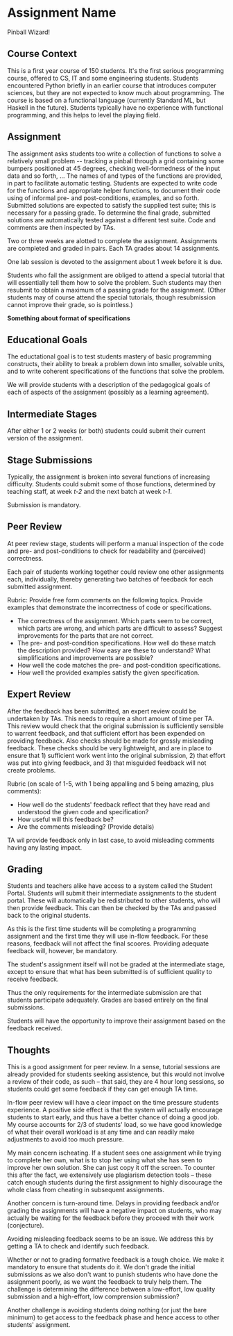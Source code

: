 # Assignment Name

Pinball Wizard!

## Course Context

This is a first year course of 150 students. It's the first serious programming 
course, offered to CS, IT and some engineering students. Students encountered 
Python briefly in an earlier course that introduces computer sciences, but 
they are not expected to know much about programming.  The course is 
based on a functional language (currently Standard ML, but Haskell in the future). 
Students typically have no experience with functional programming, 
and this helps to level the playing field.

## Assignment

The assignment asks students too write a collection of functions to
solve a relatively small problem -- tracking a pinball through
a grid containing some  bumpers positioned at 45 degrees, 
checking well-formedness of the input data and so forth, ... 
The names of and types of the functions are provided, in part
to facilitate automatic testing. Students are expected to write 
code for the functions and appropriate helper functions, to document their code using of
informal pre- and post-conditions, examples, and so forth.
Submitted solutions are expected to satisfy the supplied test suite;
this is necessary for a passing grade.
To determine the final grade, submitted solutions are automatically 
tested against a different test suite. Code and comments are then 
inspected by TAs.

Two or three weeks are alotted to complete the assignment. Assignments are
completed and graded in pairs.  Each TA grades about 14 assignments.

One lab session is devoted to the assignment about 1 week before it is due.

Students who fail the assignment are obliged to attend a special tutorial
that will essentially tell them how to solve the problem. Such students may
then resubmit to obtain a maximum of a passing grade for the assignment.
(Other students may of course attend the special tutorials, though resubmission
cannot improve their grade, so is pointless.)

**Something about format of specifications**

## Educational Goals

The eductational goal is to test students mastery of basic programming
constructs, their ability to break a problem down into smaller, solvable
units, and to write coherent specifications of the functions that solve
the problem.

We will provide students with a description of the pedagogical goals of each of
aspects of the assignment (possibly as a learning agreement).


## Intermediate Stages

After either 1 or 2 weeks (or both) students could submit their current
version of the assignment.

## Stage Submissions

Typically, the assignment is broken into several functions of increasing difficulty.
Students could submit some of those functions, determined by teaching staff, 
at week _t-2_ and the next batch at week _t-1_.

Submission is mandatory.

## Peer Review

At peer review stage, students will perform a manual inspection of 
the code and pre- and post-conditions to check for readability and (perceived) correctness.

Each pair of students working together could review one other assignments each, individually,
thereby generating two batches of feedback for each submitted assignment.

Rubric: Provide free form comments on the following topics. 
Provide examples that demonstrate the incorrectness of code or specifications.

* The correctness of the assignment. Which parts seem to be correct, which parts are wrong, and which parts are difficult to assess? Suggest improvements for the parts that are not correct.
* The pre- and post-condition specifications. How well do these match the description provided? How easy are these to understand? What simplifications and improvements are possible? 
* How well the code matches the pre- and post-condition specifications. 
* How well the provided examples satisfy the given specification.

## Expert Review

After the feedback has been submitted, an expert review could be undertaken by TAs. This needs to require a short amount of time per TA. This review would check that the original submission is sufficiently sensible to warrent feedback, and that sufficient effort has been expended on providing feedback. Also checks should be made for grossly misleading feedback. These checks should be very lightweight, and are in place to ensure that 1) sufficient work went into the original submission, 2) that effort was put into giving feedback, and 3) that misguided feedback will not create problems.

Rubric (on scale of 1-5, with 1 being appalling and 5 being amazing, plus comments):
* How well do the students' feedback reflect that they have read and understood the given code and specification?
* How useful will this feedback be?
* Are the comments misleading? (Provide details)

TA wil provide feedback only in last case, to avoid misleading comments having any lasting impact.

## Grading


Students and teachers alike have access to a system called the Student Portal.
Students will submit their intermediate assignments to the student portal.
These  will automatically be redistributed to other students,
who will then provide feedback. This can then be checked by the TAs and 
passed back to the original students.

As this is the first time students will be completing a programming
assignment and the first time they will use in-flow feedback. 
For these reasons, feedback will not affect the final scoores.
Providing adequate feedback will, however, be mandatory. 

The student's assignment itself will not be graded at the intermediate stage, 
except to ensure that what has been submitted is of sufficient quality to 
receive feedback.

Thus the only requirements for the intermediate submission are that students
participate adequately. Grades are based entirely on the final submissions.

Students will have the opportunity to improve their assignment based on
the feedback received. 


## Thoughts

This is a good assignment for peer review. In a sense, tutorial sessions are already provided for students seeking assistence, but this would not involve a review of their code, as such – that said, they are 4 hour long sessions, so students could get some feedback if they can get enough TA time. 

In-flow peer review will have a clear impact on the time pressure students experience. A positive side effect is that the system will actually encourage students to start early, and thus have a better chance of doing a good job. My course accounts for 2/3 of students' load, so we have good knowledge of what their overall workload is at any time and can readily make adjustments to avoid too much pressure.

My main concern ischeating. If a student sees one assignment while trying to complete her own, what is to stop her using what she has seen to improve her own solution. She can just copy it off the screen. To counter this after the fact, we extensively use plagiarism detection tools – these catch enough students during the first assignment to highly discourage the whole class from cheating in subsequent assignments.

Another concern is turn-around time. Delays in providing feedback and/or grading the assignments will have a negative impact on students, who may actually be waiting for the feedback before they proceed with their work (conjecture).

Avoiding misleading feedback seems to be an issue. We address this by getting a TA to check and identify such feedback.

Whether or not to grading formative feedback is a tough choice. We make it mandatory to ensure that students do it. 
We don't grade the initial submissions as we also don't want to punish students who have done the  assignment poorly, as
we want the feedback to truly help them. The challenge is determining the difference between a low-effort, low quality submission and a high-effort, low comprension submission? 

Another challenge is avoiding students doing nothing (or just the bare minimum) to get access to the feedback phase and hence access to other students' assignment.

